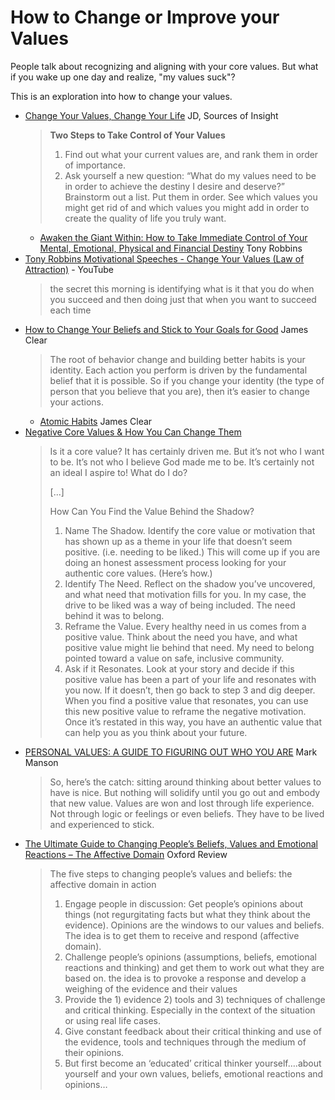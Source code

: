 # How to Change or Improve your Values

People talk about recognizing and aligning with your core values. But what if you wake up one day and realize, "my values suck"?

This is an exploration into how to change your values.

* [Change Your Values, Change Your Life](https://sourcesofinsight.com/change-your-values-change-your-life/) JD, Sources of Insight
  > **Two Steps to Take Control of Your Values**
  > 1. Find out what your current values are, and rank them in order of importance.
  > 2. Ask yourself a new question: “What do my values need to be in order to achieve the destiny I desire and deserve?”  Brainstorm out a list.  Put them in order.  See which values you might get rid of and which values you might add in order to create the quality of life you truly want.
  * [Awaken the Giant Within:  How to Take Immediate Control of Your Mental, Emotional, Physical and Financial Destiny](http://www.amazon.com/exec/obidos/ASIN/B001EM101Q/thbosh-20/) Tony Robbins
* [Tony Robbins Motivational Speeches - Change Your Values (Law of Attraction)](https://www.youtube.com/watch?v=eFUDKpP7Tys) - YouTube
  > the secret this morning is identifying what is it that you do when you succeed and then doing just that when you want to succeed each time
* [How to Change Your Beliefs and Stick to Your Goals for Good](https://jamesclear.com/identity-votes) James Clear
  > The root of behavior change and building better habits is your identity. Each action you perform is driven by the fundamental belief that it is possible. So if you change your identity (the type of person that you believe that you are), then it’s easier to change your actions.
  * [Atomic Habits](https://jamesclear.com/atomic-habits) James Clear
* [Negative Core Values & How You Can Change Them](https://marcalanschelske.com/negative-core-value/)
  > Is it a core value?  It has certainly driven me.  But it’s not who I want to be.  It’s not who I believe God made me to be.  It’s certainly not an ideal I aspire to!  What do I do?
  > 
  > [...]
  > 
  > How Can You Find the Value Behind the Shadow?
  > 
  > 1.  Name The Shadow.  Identify the core value or motivation that has shown up as a theme in your life that doesn’t seem positive. (i.e. needing to be liked.)  This will come up if you are doing an honest assessment process looking for your authentic core values.  (Here’s how.)
  > 2.  Identify The Need.  Reflect on the shadow you’ve uncovered, and what need that motivation fills for you.  In my case, the drive to be liked was a way of being included.  The need behind it was to belong.
  > 3.  Reframe the Value.  Every healthy need in us comes from a positive value.  Think about the need you have, and what positive value might lie behind that need.  My need to belong pointed toward a value on safe, inclusive community.
  > 4.  Ask if it Resonates.  Look at your story and decide if this positive value has been a part of your life and resonates with you now.  If it doesn’t, then go back to step 3 and dig deeper.  When you find a positive value that resonates, you can use this new positive value to reframe the negative motivation.  Once it’s restated in this way, you have an authentic value that can help you as you think about your future.
* [PERSONAL VALUES: A GUIDE TO FIGURING OUT WHO YOU ARE](https://www.linkedin.com/pulse/personal-values-guide-figuring-out-who-you-mark-manson) Mark Manson
  > So, here’s the catch: sitting around thinking about better values to have is nice. But nothing will solidify until you go out and embody that new value. Values are won and lost through life experience. Not through logic or feelings or even beliefs. They have to be lived and experienced to stick.
* [The Ultimate Guide to Changing People’s Beliefs, Values and Emotional Reactions – The Affective Domain](https://oxford-review.com/blog-ultimate-guide-changing-beliefs-values-emotional-reactions/) Oxford Review
  > The five steps to changing people’s values and beliefs: the affective domain in action
  > 1. Engage people in discussion: Get people’s opinions about things (not regurgitating facts but what they think about the evidence). Opinions are the windows to our values and beliefs.  The idea is to get them to receive and respond (affective domain).
  > 2. Challenge people’s opinions (assumptions, beliefs, emotional reactions and thinking) and get them to work out what they are based on. the idea is to provoke a response and develop a weighing of the evidence and their values
  > 3. Provide the 1) evidence 2) tools and 3) techniques of challenge and critical thinking. Especially in the context of the situation or using real life cases.
  > 4. Give constant feedback about their critical thinking and use of the evidence, tools and techniques through the medium of their opinions.
  > 5. But first become an ‘educated’ critical thinker yourself….about yourself and your own values, beliefs, emotional reactions and opinions…
